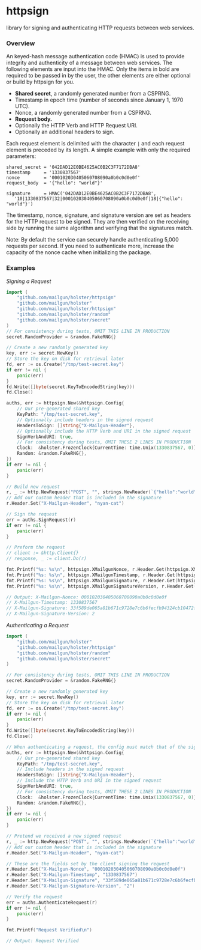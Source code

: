 # httpsign

library for signing and authenticating HTTP requests between web services.

### Overview

An keyed-hash message authentication code (HMAC) is used to provide integrity and
authenticity of a message between web services. The following elements are input
into the HMAC. Only the items in bold are required to be passed in by the user, the
other elements are either optional or build by httpsign for you.

* **Shared secret**, a randomly generated number from a CSPRNG.
* Timestamp in epoch time (number of seconds since January 1, 1970 UTC).
* Nonce, a randomly generated number from a CSPRNG.
* **Request body.**
* Optionally the HTTP Verb and HTTP Request URI.
* Optionally an additional headers to sign.

Each request element is delimited with the character `|` and each request element is
preceded by its length. A simple example with only the required parameters:

```
shared_secret = '042DAD12E0BE4625AC0B2C3F7172DBA8'
timestamp     = '1330837567'
nonce         = '000102030405060708090a0b0c0d0e0f'
request_body  = '{"hello": "world"}'

signature     = HMAC('042DAD12E0BE4625AC0B2C3F7172DBA8',
   '10|1330837567|32|000102030405060708090a0b0c0d0e0f|18|{"hello": "world"}')
```

The timestamp, nonce, signature, and signature version are set as headers for the
HTTP request to be signed. They are then verified on the receiving side by running the
same algorithm and verifying that the signatures match.

Note: By default the service can securely handle authenticating 5,000 requests per
second. If you need to authenticate more, increase the capacity of the nonce 
cache when initializing the package.

### Examples

_Signing a Request_

```go
import (
    "github.com/mailgun/holster/httpsign"
    "github.com/mailgun/holster"
    "github.com/mailgun/holster/httpsign"
    "github.com/mailgun/holster/random"
    "github.com/mailgun/holster/secret"
)
// For consistency during tests, OMIT THIS LINE IN PRODUCTION
secret.RandomProvider = &random.FakeRNG{}

// Create a new randomly generated key
key, err := secret.NewKey()
// Store the key on disk for retrieval later
fd, err := os.Create("/tmp/test-secret.key")
if err != nil {
    panic(err)
}
fd.Write([]byte(secret.KeyToEncodedString(key)))
fd.Close()

auths, err := httpsign.New(&httpsign.Config{
    // Our pre-generated shared key
    KeyPath: "/tmp/test-secret.key",
    // Optionally include headers in the signed request
    HeadersToSign: []string{"X-Mailgun-Header"},
    // Optionally include the HTTP Verb and URI in the signed request
    SignVerbAndURI: true,
    // For consistency during tests, OMIT THESE 2 LINES IN PRODUCTION
    Clock:  &holster.FrozenClock{CurrentTime: time.Unix(1330837567, 0)},
    Random: &random.FakeRNG{},
})
if err != nil {
    panic(err)
}

// Build new request
r, _ := http.NewRequest("POST", "", strings.NewReader(`{"hello":"world"}`))
// Add our custom header that is included in the signature
r.Header.Set("X-Mailgun-Header", "nyan-cat")

// Sign the request
err = auths.SignRequest(r)
if err != nil {
    panic(err)
}

// Preform the request
// client := &http.Client{}
// response, _ := client.Do(r)

fmt.Printf("%s: %s\n", httpsign.XMailgunNonce, r.Header.Get(httpsign.XMailgunNonce))
fmt.Printf("%s: %s\n", httpsign.XMailgunTimestamp, r.Header.Get(httpsign.XMailgunTimestamp))
fmt.Printf("%s: %s\n", httpsign.XMailgunSignature, r.Header.Get(httpsign.XMailgunSignature))
fmt.Printf("%s: %s\n", httpsign.XMailgunSignatureVersion, r.Header.Get(httpsign.XMailgunSignatureVersion))

// Output: X-Mailgun-Nonce: 000102030405060708090a0b0c0d0e0f
// X-Mailgun-Timestamp: 1330837567
// X-Mailgun-Signature: 33f589de065a81b671c9728e7c6b6fecfb94324cb10472f33dc1f78b2a9e4fee
// X-Mailgun-Signature-Version: 2
```

_Authenticating a Request_

```go
import (
    "github.com/mailgun/holster"
    "github.com/mailgun/holster/httpsign"
    "github.com/mailgun/holster/random"
    "github.com/mailgun/holster/secret"
)

// For consistency during tests, OMIT THIS LINE IN PRODUCTION
secret.RandomProvider = &random.FakeRNG{}

// Create a new randomly generated key
key, err := secret.NewKey()
// Store the key on disk for retrieval later
fd, err := os.Create("/tmp/test-secret.key")
if err != nil {
    panic(err)
}
fd.Write([]byte(secret.KeyToEncodedString(key)))
fd.Close()

// When authenticating a request, the config must match that of the signing code
auths, err := httpsign.New(&httpsign.Config{
    // Our pre-generated shared key
    KeyPath: "/tmp/test-secret.key",
    // Include headers in the signed request
    HeadersToSign: []string{"X-Mailgun-Header"},
    // Include the HTTP Verb and URI in the signed request
    SignVerbAndURI: true,
    // For consistency during tests, OMIT THESE 2 LINES IN PRODUCTION
    Clock:  &holster.FrozenClock{CurrentTime: time.Unix(1330837567, 0)},
    Random: &random.FakeRNG{},
})
if err != nil {
    panic(err)
}

// Pretend we received a new signed request
r, _ := http.NewRequest("POST", "", strings.NewReader(`{"hello":"world"}`))
// Add our custom header that is included in the signature
r.Header.Set("X-Mailgun-Header", "nyan-cat")

// These are the fields set by the client signing the request
r.Header.Set("X-Mailgun-Nonce", "000102030405060708090a0b0c0d0e0f")
r.Header.Set("X-Mailgun-Timestamp", "1330837567")
r.Header.Set("X-Mailgun-Signature", "33f589de065a81b671c9728e7c6b6fecfb94324cb10472f33dc1f78b2a9e4fee")
r.Header.Set("X-Mailgun-Signature-Version", "2")

// Verify the request
err = auths.AuthenticateRequest(r)
if err != nil {
    panic(err)
}

fmt.Printf("Request Verified\n")

// Output: Request Verified
```
